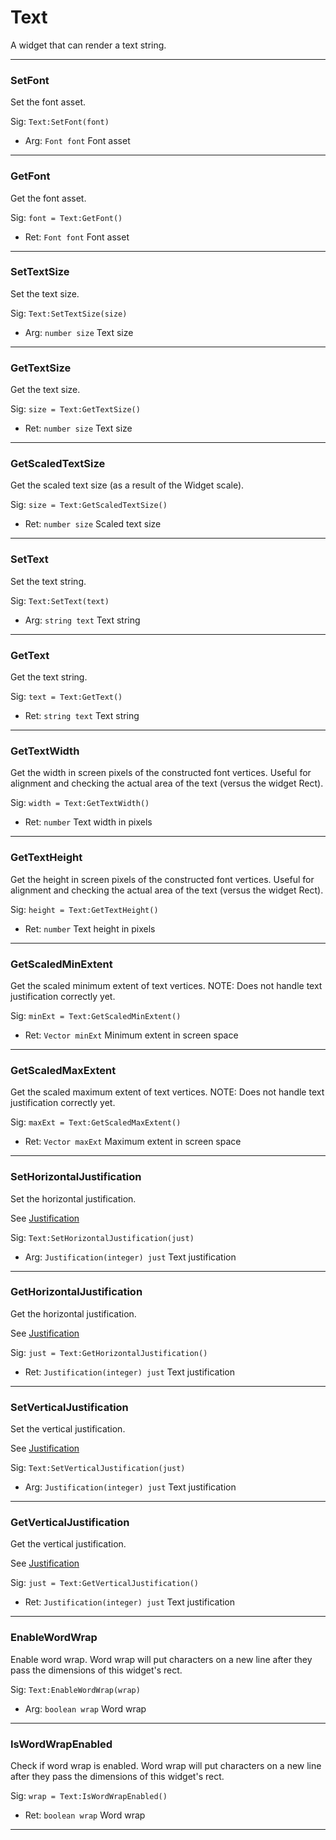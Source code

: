 # Text 

A widget that can render a text string.

---
### SetFont
Set the font asset.

Sig: `Text:SetFont(font)`
 - Arg: `Font font` Font asset
---
### GetFont
Get the font asset.

Sig: `font = Text:GetFont()`
 - Ret: `Font font` Font asset
---
### SetTextSize
Set the text size.

Sig: `Text:SetTextSize(size)`
 - Arg: `number size` Text size
---
### GetTextSize
Get the text size.

Sig: `size = Text:GetTextSize()`
 - Ret: `number size` Text size
---
### GetScaledTextSize
Get the scaled text size (as a result of the Widget scale).

Sig: `size = Text:GetScaledTextSize()`
 - Ret: `number size` Scaled text size
---
### SetText
Set the text string.

Sig: `Text:SetText(text)`
 - Arg: `string text` Text string
---
### GetText
Get the text string.

Sig: `text = Text:GetText()`
 - Ret: `string text` Text string
---
### GetTextWidth
Get the width in screen pixels of the constructed font vertices. Useful for alignment and checking the actual area of the text (versus the widget Rect).

Sig: `width = Text:GetTextWidth()`
 - Ret: `number` Text width in pixels
---
### GetTextHeight
Get the height in screen pixels of the constructed font vertices. Useful for alignment and checking the actual area of the text (versus the widget Rect).

Sig: `height = Text:GetTextHeight()`
 - Ret: `number` Text height in pixels
---
### GetScaledMinExtent
Get the scaled minimum extent of text vertices. NOTE: Does not handle text justification correctly yet.

Sig: `minExt = Text:GetScaledMinExtent()`
 - Ret: `Vector minExt` Minimum extent in screen space
---
### GetScaledMaxExtent
Get the scaled maximum extent of text vertices. NOTE: Does not handle text justification correctly yet.

Sig: `maxExt = Text:GetScaledMaxExtent()`
 - Ret: `Vector maxExt` Maximum extent in screen space
---
### SetHorizontalJustification
Set the horizontal justification.

See [Justification](../../Misc/Enums.md#justification)

Sig: `Text:SetHorizontalJustification(just)`
 - Arg: `Justification(integer) just` Text justification
---
### GetHorizontalJustification
Get the horizontal justification.

See [Justification](../../Misc/Enums.md#justification)

Sig: `just = Text:GetHorizontalJustification()`
 - Ret: `Justification(integer) just` Text justification
---
### SetVerticalJustification
Set the vertical justification.

See [Justification](../../Misc/Enums.md#justification)

Sig: `Text:SetVerticalJustification(just)`
 - Arg: `Justification(integer) just` Text justification
---
### GetVerticalJustification
Get the vertical justification.

See [Justification](../../Misc/Enums.md#justification)

Sig: `just = Text:GetVerticalJustification()`
 - Ret: `Justification(integer) just` Text justification
---
### EnableWordWrap
Enable word wrap. Word wrap will put characters on a new line after they pass the dimensions of this widget's rect.

Sig: `Text:EnableWordWrap(wrap)`
 - Arg: `boolean wrap` Word wrap
---
### IsWordWrapEnabled
Check if word wrap is enabled. Word wrap will put characters on a new line after they pass the dimensions of this widget's rect.

Sig: `wrap = Text:IsWordWrapEnabled()`
 - Ret: `boolean wrap` Word wrap
---
